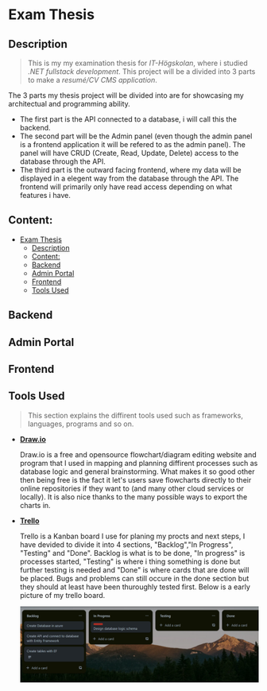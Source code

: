 # Exam Thesis
## Description
>This is my my examination thesis for *IT-Högskolan*, where i studied *.NET fullstack development*. This project will be a divided into 3 parts to make a *resumé/CV CMS application*. 

The 3 parts my thesis project will be divided into are for showcasing my architectual and programming ability.
* The first part is the API connected to a database, i will call this the backend. 
* The second part will be the Admin panel (even though the admin panel is a frontend application it will be refered to as the admin panel). The panel will have CRUD (Create, Read, Update, Delete) access to the database through the API. 
* The third part is the outward facing frontend, where my data will be displayed in a elegent way from the database through the API. The frontend will primarily only have read access depending on what features i have.

## Content:
- [Exam Thesis](#exam-thesis)
  - [Description](#description)
  - [Content:](#content)
  - [Backend](#backend)
  - [Admin Portal](#admin-portal)
  - [Frontend](#frontend)
  - [Tools Used](#tools-used)
## Backend
## Admin Portal
## Frontend
## Tools Used
>This section explains the diffirent tools used such as frameworks, languages, programs and so on.
- **[Draw.io](https://www.google.com/url?sa=t&source=web&rct=j&opi=89978449&url=https://app.diagrams.net/&ved=2ahUKEwiZ7d7R0tqFAxVGIxAIHW1KBqwQFnoECAcQAQ&usg=AOvVaw28S23h4_WI8toant9FYDpi)** 
  
    Draw.io is a free and opensource flowchart/diagram editing website and program that I used in mapping and planning diffirent processes such as database logic and general brainstorming. What makes it so good other then being free is the fact it let's users save flowcharts directly to their online repositories if they want to (and many other cloud services or locally). It is also nice thanks to the many possible ways to export the charts in.
- **[Trello](https://trello.com)**

  Trello is a Kanban board I use for planing my procts and next steps, I have devided to divide it into 4 sections, "Backlog","In Progress", "Testing" and "Done". Backlog is what is to be done, "In progress" is processes started, "Testing" is where i thing something is done but further testing is needed and "Done" is where cards that are done will be placed. Bugs and problems can still occure in the done section but they should at least have been thuroughly tested first. Below is a early picture of my trello board. 

  ![Picture of trello board divided into 4 sections in the folowing order from left to right: "Backlog","In Progress", "Testing" and "Done"](./README_Pictures/TrelloLayout.png)